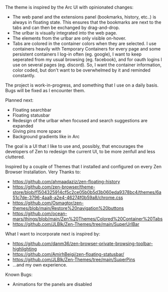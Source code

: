 
The theme is inspired by the Arc UI with opinionated changes:

- The web panel and the extensions panel (bookmarks, history, etc..) is always
  in floating state. This ensures that the bookmarks are next to the tabs and
  can then be exchanged by drag-and-drop.
- The urlbar is visually integrated into the web page.
- The elements from the urlbar are only visible on-hover.
- Tabs are colored in the container colors when they are selected. I use
  containers heavily with Temporary Containers for every page and some
  persistent containers I log-in often (eg. google), I want to keep seperated
  from my usual browsing (eg. facebook), and for oauth logins I use on several
  pages (eg. discord). So, I want the container information, color coded, but
  don't want to be overwhelmed by it and reminded constantly.

The project is work-in-progress, and something that I use on a daily basis. Bugs
will be fixed as I encounter them.

Planned next:

- Floating searchbar
- Floating statusbar
- Redesign of the urlbar when focused and search suggestions are expanded
- Giving pins more space
- Background gradients like in Arc

The goal is a UI that I like to use and, possibly, that encourages the
developers of Zen to redesign the current UI, to be more zenfull and less
cluttered.

Inspired by a couple of Themes that I installed and configured on every Zen
Browser Installation. Very Thanks to:

- https://github.com/ahmaadaziz/zen-floating-history
- https://github.com/zen-browser/theme-store/blob/f1504325914cf5c2ce05b0b5d3b060eda9378bc4/themes/6a51c7de-3796-4aa8-a2e4-46274f0b59a8/chrome.css
- https://github.com/Osmagtor/zen-themes/blob/main/Restore%20navigation%20buttons
- https://github.com/ocean-mars/things/blob/main/Zen%20Themes/Colored%20Container%20Tabs
- https://github.com/JLBlk/Zen-Themes/tree/main/SuperUrlBar

What I want to incorporate next is inspired by:

- https://github.com/danm36/zen-browser-private-browsing-toolbar-highlighting
- https://github.com/AmirhBeigi/zen-floating-statusbar/
- https://github.com/JLBlk/Zen-Themes/tree/main/SuperPins
- ...and my own experience.

Known Bugs:

- Animations for the panels are disabled
